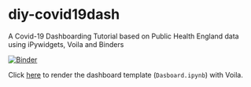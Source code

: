 # diy-covid19dash


A Covid-19 Dashboarding Tutorial based on Public Health England data using iPywidgets, Voila and Binders

[![Binder](https://mybinder.org/badge_logo.svg)](https://mybinder.org/v2/gh/nchristie/naomi_covid_dashboard/naomi_christie?filepath=%2Fvoila%2Frender%2Fpath%2Fto%2Fnotebook.ipynb)

Click [here](https://notebooks.gesis.org/binder/jupyter/user/nchristie-naomi_covid_dashboard-aqfsf601/tree/voila/render/path/to/notebook.ipynb) to render the dashboard template (```Dasboard.ipynb```) with Voila.



